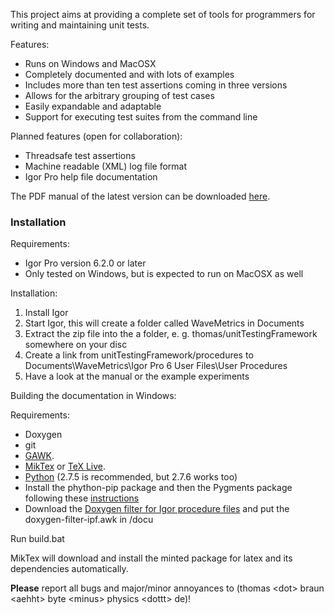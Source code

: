 This project aims at providing a complete set of tools for programmers for writing and maintaining unit tests.

Features:
* Runs on Windows and MacOSX
* Completely documented and with lots of examples
* Includes more than ten test assertions coming in three versions
* Allows for the arbitrary grouping of test cases
* Easily expandable and adaptable
* Support for executing test suites from the command line

Planned features (open for collaboration):
* Threadsafe test assertions
* Machine readable (XML) log file format
* Igor Pro help file documentation

The PDF manual of the latest version can be downloaded [here](http://www.byte-physics.de/Downloads/Manual-UnitTestingFramework-latest.pdf).

### Installation ###

Requirements:

* Igor Pro version 6.2.0 or later
* Only tested on Windows, but is expected to run on MacOSX as well

Installation:

1. Install Igor
2. Start Igor, this will create a folder called WaveMetrics in Documents
3. Extract the zip file into the a folder, e. g. thomas/unitTestingFramework somewhere on your disc
4. Create a link from unitTestingFramework/procedures to Documents\WaveMetrics\Igor Pro 6 User Files\User Procedures
5. Have a look at the manual or the example experiments

Building the documentation in Windows:

Requirements:
- Doxygen
- git
- [GAWK](http://gnuwin32.sourceforge.net/packages/gawk.htm).
- [MikTex](https://miktex.org/download) or [TeX Live](https://www.tug.org/texlive/acquire-netinstall.html).
- [Python](https://www.python.org/downloads/) (2.7.5 is recommended, but 2.7.6 works too)
- Install the phython-pip package and then the Pygments package following these [instructions](http://tex.stackexchange.com/questions/108661/how-to-use-minted-under-miktex-and-windows-7)
- Download the [Doxygen filter for Igor procedure files](http://www.igorexchange.com/project/doxIPFFilter) and put the doxygen-filter-ipf.awk in /docu

Run build.bat

MikTex will download and install the minted package for latex and its dependencies automatically.

**Please** report all bugs and major/minor annoyances to (thomas \<dot\> braun \<aehht\> byte \<minus\> physics \<dottt\> de)!
